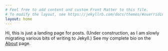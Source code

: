 ```yaml
---
# Feel free to add content and custom Front Matter to this file.
# To modify the layout, see https://jekyllrb.com/docs/themes/#overriding-theme-defaults
layout: home
---
```


Hi, this is just a landing page for posts. (Under construction, as I am slowly migrating various bits of writing to Jekyll.) See my complete bio on the [About](about/) page.

